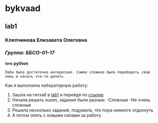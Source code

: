 # bykvaad #
## lab1 ##
### Клепчинова Елизавета Олеговна ###
### *Группа: ББСО-01-17* ###
~~lara~~ **python**

`Лаба была достаточно интересная. Самое сложное было перебороть свою лень и начать что-то делать`

Как я выполняла лабораторную работу:
1. Зашла на гитхаб в [lab1](https://github.com/bykvaadm/OS/tree/master/admin/lab1)
и перейдя по [ссылке](http://escape.myctf.ru "suzen")
2. Начала решать suzen, задания были разные:
    -Сложные
    -Не очень сложные
3. Решила несколько заданий, подумала, что пора немного отдохнуть
4. А потом опять с новыми силами за работу

